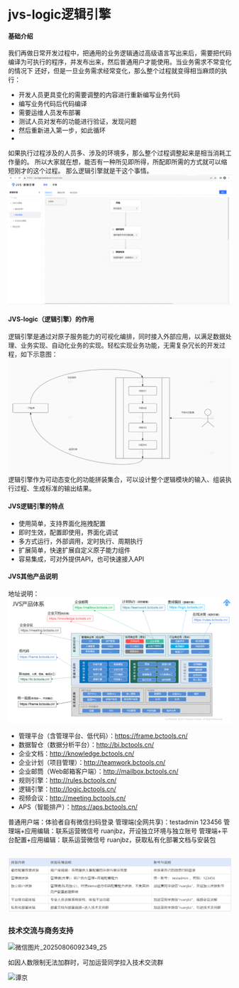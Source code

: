 # jvs-logic逻辑引擎

#### 基础介绍
我们再做日常开发过程中，把通用的业务逻辑通过高级语言写出来后，需要把代码编译为可执行的程序，并发布出来，然后普通用户才能使用。当业务需求不常变化的情况下 还好，但是一旦业务需求经常变化，那么整个过程就变得相当麻烦的执行：

- 开发人员更具变化的需要调整的内容进行重新编写业务代码
- 编写业务代码后代码编译
- 需要运维人员发布部署
- 测试人员对发布的功能进行验证，发现问题
- 然后重新进入第一步，如此循环
- 

如果执行过程涉及的人员多、涉及的环境多，那么整个过程调整起来是相当消耗工作量的。
所以大家就在想，能否有一种所见即所得，所配即所需的方式就可以缩短刚才的这个过程。 那么逻辑引擎就是干这个事情。
![输入图片说明](image.png)


#### JVS-logic（逻辑引擎）的作用

逻辑引擎是通过对原子服务能力的可视化编排，同时接入外部应用，以满足数据处理、业务实现、自动化业务的实现。轻松实现业务功能，无需复杂冗长的开发过程，如下示意图：
![输入图片说明](image1.png)
逻辑引擎作为可动态变化的功能拼装集合，可以设计整个逻辑模块的输入、组装执行过程、生成标准的输出结果。

#### JVS逻辑引擎的特点

- 使用简单，支持界面化拖拽配置
- 即时生效，配置即使用，界面化调试
- 多方式运行，外部调用，定时执行、周期执行
- 扩展简单，快速扩展自定义原子能力组件
- 容易集成，可对外提供API，也可快速接入API



#### JVS其他产品说明

地址说明：
![输入图片说明](img/%E4%BA%A4%E6%B5%81%E6%9D%90%E6%96%99202300405.png)
- 管理平台（含管理平台、低代码）：https://frame.bctools.cn/
- 数据智仓（数据分析平台）：http://bi.bctools.cn/
- 企业文档：http://knowledge.bctools.cn/
- 企业计划（项目管理）：http://teamwork.bctools.cn/
- 企业邮筒（Web邮箱客户端）：http://mailbox.bctools.cn/
- 规则引擎：http://rules.bctools.cn/
- 逻辑引擎：http://logic.bctools.cn/
- 视频会议：http://meeting.bctools.cn/
- APS（智能排产）：https://aps.bctools.cn/

普通用户端：体验者自有微信扫码登录
管理端(全网共享)：testadmin 123456
管理端+应用编辑：联系运营微信号 ruanjbz，开设独立环境与独立账号
管理端+平台配置+应用编辑：联系运营微信号 ruanjbz，获取私有化部署文档与安装包

![输入图片说明](img%E8%B4%A6%E5%8F%B7%E8%AF%B4%E6%98%8E.png)
- 



### 技术交流与商务支持

<img width="236" height="422" alt="微信图片_20250806092349_25" src="https://github.com/user-attachments/assets/3211ebf3-8cae-44bc-a224-12af98c3ad82" />























如因人数限制无法加群时，可加运营同学拉入技术交流群

![谭京](https://github.com/user-attachments/assets/7be12016-715f-494e-ab81-7b854e397888)


